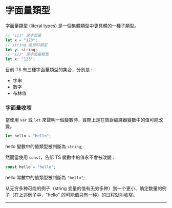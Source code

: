 # 字面量類型

字面量類型 (literal types) 是一個集體類型中更具體的一種子類型。

```ts
// "123" 是字面量
let x = "123";
// string 是資料類型
let y: string;
// "123' 是字面量類型
let x: "123";
```

目前 TS 有三種字面量類型的集合，分別是 :

- 字串
- 數字
- 布林值

### 字面量收窄

當使用 `var` 或 `let` 來聲明一個變數時，實際上是在告訴編譯器變數中的值可能改變。

```ts
let hello = "hello";
```

hello 變數中的值類型被判斷為 `string`;

然而當使用 `const`，告訴 TS 變數中的值永不會被改變 :

```ts
const hello = "hello";
```

hello 常數中的值類型被判斷為 `"hello"`;

从无穷多种可能的例子（string 变量的值有无穷多种）到一个更小、确定数量的例子（在上述例子中，"hello" 的可能值只有一种）的过程就叫收窄。

---
